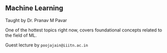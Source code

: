 ## Machine Learning

Taught by Dr. Pranav M Pavar

One of the hottest topics right now, covers foundational concepts related to the field of ML.

Guest lecture by `poojajain@iiitn.ac.in`
